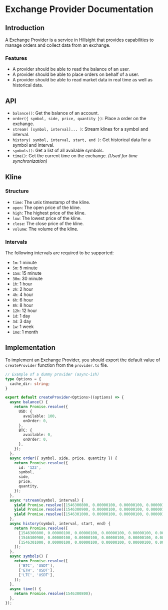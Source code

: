 # Exchange Provider Documentation

## Introduction
A Exchange Provider is a service in Hillsight that provides capabilities to manage orders and collect data from an exchange.

### Features
- A provider should be able to read the balance of an user.
- A provider should be able to place orders on behalf of a user.
- A provider should be able to read market data in real time as well as historical data.

## API
- `balance()`: Get the balance of an account.
- `order({ symbol, side, price, quantity })`: Place a order on the exchange.
- `stream( [symbol, interval]... )`: Stream klines for a symbol and interval.
- `history( symbol, interval, start, end )`: Get historical data for a symbol and interval.
- `symbols()`: Get a list of all available symbols.
- `time()`: Get the current time on the exchange. *(Used for time synchronization)*

## Kline

### Structure
- `time`: The unix timestamp of the kline.
- `open`: The open price of the kline.
- `high`: The highest price of the kline.
- `low`: The lowest price of the kline.
- `close`: The close price of the kline.
- `volume`: The volume of the kline.

### Intervals
The following intervals are required to be supported:
- `1m`: 1 minute
- `5m`: 5 minute
- `15m`: 15 minute
- `30m`: 30 minute
- `1h`: 1 hour
- `2h`: 2 hour
- `4h`: 4 hour
- `6h`: 6 hour
- `8h`: 8 hour
- `12h`: 12 hour
- `1d`: 1 day
- `3d`: 3 day
- `1w`: 1 week
- `1mo`: 1 month

## Implementation
To implement an Exchange Provider, you should export the default value of `createProvider` function from the `provider.ts` file.

```ts
// Example of a dummy provider (async-ish)
type Options = {
  cache_dir: string;
}

export default createProvider<Options>((options) => {
  async balance() {
    return Promise.resolve({
      USD: {
        available: 100,
        onOrder: 0,
      },
      BTC: {
        available: 0,
        onOrder: 0,
      },
    });
  },
  async order({ symbol, side, price, quantity }) {
    return Promise.resolve({
      id: '123',
      symbol,
      side,
      price,
      quantity,
    });
  },
  async *stream(symbol, interval) {
    yield Promise.resolve([1546300800, 0.00000100, 0.00000100, 0.00000100, 0.00000100, 0.00000100]);
    yield Promise.resolve([1546300900, 0.00000100, 0.00000100, 0.00000100, 0.00000100, 0.00000100]);
    yield Promise.resolve([1546301000, 0.00000100, 0.00000100, 0.00000100, 0.00000100, 0.00000100]);
  },
  async history(symbol, interval, start, end) {
    return Promise.resolve([
      [1546300800, 0.00000100, 0.00000100, 0.00000100, 0.00000100, 0.00000100],
      [1546300900, 0.00000100, 0.00000100, 0.00000100, 0.00000100, 0.00000100],
      [1546301000, 0.00000100, 0.00000100, 0.00000100, 0.00000100, 0.00000100],
    ]);
  },
  async symbols() {
    return Promise.resolve([
      ['BTC', 'USDT'],
      ['ETH', 'USDT'],
      ['LTC', 'USDT'],
    ]);
  },
  async time() {
    return Promise.resolve(1546300800);
  },
});
```